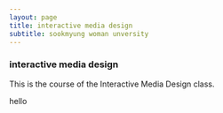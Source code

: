```yaml
---
layout: page
title: interactive media design
subtitle: sookmyung woman unversity
---
```

### interactive media design

This is the course of the Interactive Media Design class.

hello
